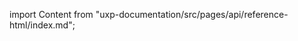 
import Content from "uxp-documentation/src/pages/api/reference-html/index.md";

<Content query="product=photoshop"/>
